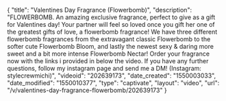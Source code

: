 {
    "title": "Valentines Day Fragrance (Flowerbomb)",
    "description": "FLOWERBOMB. An amazing exclusive fragrance, perfect to give as a gift for Valentines day! Your partner will feel so loved once you gift her one of the greatest gifts of love, a flowerbomb fragrance! We have three different flowerbomb fragrances from the extravagant classic Flowerbomb to the softer cute Flowerbomb Bloom, and lastly the newest sexy & daring more sweet and a bit more intense Flowerbomb Nectar! Order your fragrance now with the links i provided in below the video. If you have any further questions, follow my instagram page and send me a DM! (Instagram: stylecrewmichi)",
    "videoid": "202639173",
    "date_created": "1550003033",
    "date_modified": "1550010377",
    "type": "captivate",
    "layout": "video",
    "url": "\/v\/valentines-day-fragrance-flowerbomb\/202639173"
}